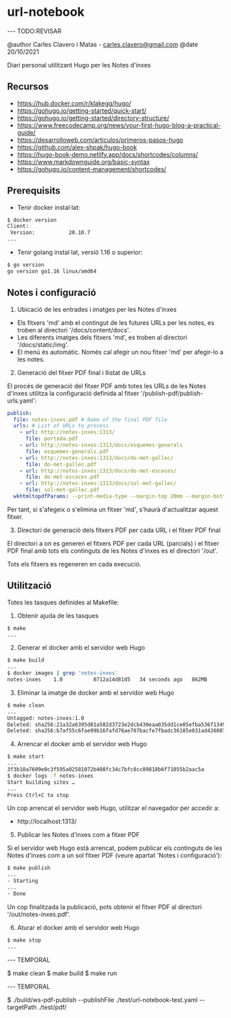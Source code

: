 # url-notebook

--- TODO:REVISAR

@author Carles Clavero i Matas - carles.clavero@gmail.com
@date 20/10/2021

Diari personal utilitzant Hugo per les Notes d'inxes

## Recursos

- https://hub.docker.com/r/klakegg/hugo/
- https://gohugo.io/getting-started/quick-start/
- https://gohugo.io/getting-started/directory-structure/
- https://www.freecodecamp.org/news/your-first-hugo-blog-a-practical-guide/
- https://desarrolloweb.com/articulos/primeros-pasos-hugo
- https://github.com/alex-shpak/hugo-book
- https://hugo-book-demo.netlify.app/docs/shortcodes/columns/
- https://www.markdownguide.org/basic-syntax
- https://gohugo.io/content-management/shortcodes/

## Prerequisits

- Tenir docker instal·lat:

```bash
$ docker version
Client:
 Version:           20.10.7
...
```

- Tenir golang instal·lat, versió 1.16 o superior:

```bash
$ go version
go version go1.16 linux/amd64
```

## Notes i configuració

1. Ubicació de les entrades i imatges per les Notes d'inxes

- Els fitxers 'md' amb el contingut de les futures URLs per les notes, es troben al directori '/docs/content/docs'.
- Les diferents imatges dels fitxers 'md', es troben al directori '/docs/static/img'.
- El menú és automàtic. Només cal afegir un nou fitxer 'md' per afegir-lo a les notes.

2. Generació del fitxer PDF final i llistat de URLs

El procés de generació del fitxer PDF amb totes les URLs de les Notes d'inxes utilitza la configuració definida al fitxer '/publish-pdf/publish-urls.yaml':

```yaml
publish:
  file: notes-inxes.pdf # Name of the final PDF file
  urls: # List of URLs to process
    - url: http://notes-inxes:1313/
      file: portada.pdf
    - url: http://notes-inxes:1313/docs/esquemes-generals
      file: esquemes-generals.pdf
    - url: http://notes-inxes:1313/docs/do-met-gallec/
      file: do-met-gallec.pdf
    - url: http://notes-inxes:1313/docs/do-met-escoces/
      file: do-met-escoces.pdf
    - url: http://notes-inxes:1313/docs/sol-met-gallec/
      file: sol-met-gallec.pdf
  wkhtmltopdfParams: --print-media-type --margin-top 20mm --margin-bottom 20mm # Parameters for the wkhtmltopdf utility    
```

Per tant, si s'afegeix o s'elimina un fitxer 'md', s'haurà d'actualitzar aquest fitxer.

3. Directori de generació dels fitxers PDF per cada URL i el fitxer PDF final

El directori a on es generen el fitxers PDF per cada URL (parcials) i el fitxer PDF final amb tots els continguts de les Notes d'inxes es el directori '/out'.

Tots els fitxers es regeneren en cada execució.

## Utilització

Totes les tasques definides al Makefile:

1. Obtenir ajuda de les tasques

```bash
$ make
...
```

2. Generar el docker amb el servidor web Hugo

```bash
$ make build
...
$ docker images | grep 'notes-inxes'
notes-inxes    1.0          0712a14d81d5   34 seconds ago   862MB
```

3. Eliminar la imatge de docker amb el servidor web Hugo

```bash
$ make clean
...
Untagged: notes-inxes:1.0
Deleted: sha256:21a32a6395d01a582d3723e2dcb430eaa035dd1ce05efba536f1349e3202ceb4
Deleted: sha256:b7af55c6fae99b16fafd76ae707bacfe7fbadc36185e031ad4260072aa47b938
```

4. Arrencar el docker amb el servidor web Hugo

```bash
$ make start
...
3f3b18a7609e0c3f595a02581072b408fc34c7bfc8cc09818b6f71055b2aac5a
$ docker logs -f notes-inxes
Start building sites …
...
Press Ctrl+C to stop
```

Un cop arrencat el servidor web Hugo, utilitzar el navegador per accedir a: 

- http://localhost:1313/

5. Publicar les Notes d'inxes com a fitxer PDF

Si el servidor web Hugo està arrencat, podem publicar els continguts de les Notes d'inxes com a un sol fitxer PDF (veure apartat 'Notes i configuració'):

```bash
$ make publish
...
- Starting
...
- Done
```

Un cop finalitzada la publicació, pots obtenir el fitxer PDF al directori '/out/notes-inxes.pdf'.

6. Aturar el docker amb el servidor web Hugo

```bash
$ make stop
...
```



--- TEMPORAL

$ make clean
$ make build
$ make run



--- TEMPORAL

$ ./build/ws-pdf-publish --publishFile ./test/url-notebook-test.yaml --targetPath ./test/pdf/
